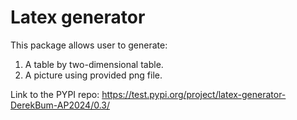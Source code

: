 # Latex generator

This package allows user to generate:
1) A table by two-dimensional table.
2) A picture using provided png file.

Link to the PYPI repo: https://test.pypi.org/project/latex-generator-DerekBum-AP2024/0.3/

